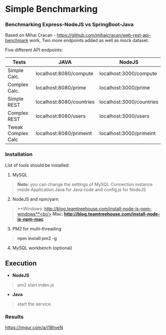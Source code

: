 # Simple Benchmarking
### Benchmarking Express-NodeJS vs SpringBoot-Java
Based on Mihai Cracan - https://github.com/mihaicracan/web-rest-api-benchmark work,
Two more endpoints added as well as mock dataset.

Five different API endpoints:

|      Tests       |JAVA                           |NodeJS                       |
|------------------|-------------------------------|-----------------------------|
|Simple Calc.      |   localhost:8080/compute      |   localhost:3000/compute    |
|Complex Calc.     |   localhost:8080/prime        |   localhost:3000/prime      |
|Simple REST       |   localhost:8080/countries    |   localhost:3000/countries  |
|Complex REST      |   localhost:8080/users        |   localhost:3000/users      |
|Tweak Complex Calc|   localhost:8080/primeint     |   localhost:3000/primeint   |


### Installation
List of tools should be installed:
1. MySQL  
> **Note:** you can change the settings of MySQL Connection instance inside Application.Java for Java code and config.js for NodeJS

2. NodeJS and npm/yarn
> **Windows:  http://blog.teamtreehouse.com/install-node-js-npm-windows**<br/>
> **Mac: http://blog.teamtreehouse.com/install-node-js-npm-mac**

3. PM2 for multi-threading 
> **npm install pm2 -g**

4. MySQL workbench (optional)

## Execution
- **NodeJS**
> pm2 start index.js 
- **Java**
> start the service.

### Results
https://imgur.com/a/i18hyeN
